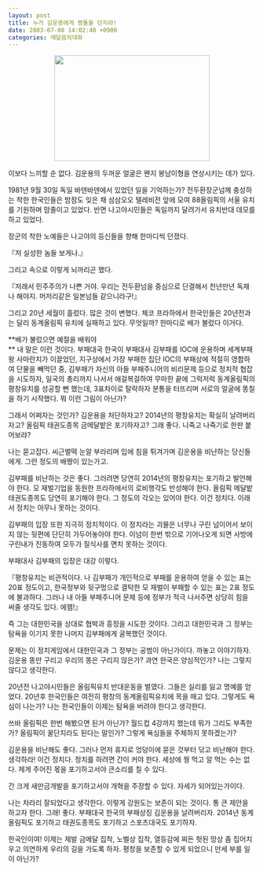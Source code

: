 ```yaml
---
layout: post
title: 누가 김운용에게 짱돌을 던지랴!
date: 2003-07-08 14:02:40 +0900
categories: 깨달음의대화
---
```

<p align="center">
  <img src="http://drkimz.com/technote/board/private/upimg/1057639224.jpg" width="316" height="215" border="0" />
</p>

<p align="left">
  이보다 느끼할 순 없다. 김운용의 두꺼운 얼굴은 왠지 봉남이형을 연상시키는 데가 있다.
</p>

1981년 9월 30일 독일 바덴바덴에서 있었던 일을 기억하는가? 전두환장군넘께 충성하는 착한 한국인들은 밤잠도 잊은 채 삼삼오오 텔레비전 앞에 모여 88올림픽의 서울 유치를 기원하며 맘졸이고 있었다. 반면 나고야시민들은 독일까지 달려가서 유치반대 데모를 하고 있었다. 

장군의 착한 노예들은 나고야의 등신들을 향해 한마디씩 던졌다. 

『저 실성한 놈들 보게나.』

그리고 속으로 이렇게 뇌까리곤 했다. 

『저래서 민주주의가 나쁜 거야. 우리는 전두환넘을 중심으로 단결해서 천년만년 독재나 해야지. 머저리같은 일본넘들 같으니라구!』

그리고 20년 세월이 흘렀다. 많은 것이 변했다. 체코 프라하에서 한국인들은 20년전과는 달리 동계올림픽 유치에 실패하고 있다. 무엇일까? 한마디로 배가 불렀다 이거다. 

**배가 불렀으면 예절을 배워야   
** 내 말은 이런 것이다. 부패대국 한국이 부패대사 김부패를 IOC에 운용하며 세계부패왕 사마란치가 이끌었던, 지구상에서 가장 부패한 집단 IOC의 부패상에 적절히 영합하여 단물을 빼먹던 중, 김부패가 자신의 아들 부패주니어의 비리문제 등으로 정치적 협잡을 시도하자, 일국의 총리까지 나서서 애걸복걸하여 무마한 끝에 그럭저럭 동계올림픽의 평창유치를 성공할 뻔 했는데, 3표차이로 탈락하자 분통을 터뜨리며 서로의 얼굴에 똥칠을 하기 시작했다. 뭐 이런 그림이 아닌가?

그래서 어쩌자는 것인가? 김운용을 처단하자고? 2014년의 평창유치는 확실히 날려버리자고? 올림픽 태권도종목 금메달밭은 포기하자고? 그래 좋다. 니죽고 나죽기로 한판 붙어보랴?

나는 묻고잡다. 씨근벌떡 눈알 부라리며 입에 침을 튀겨가며 김운용을 비난하는 당신들에게. 그런 정도의 배짱이 있는가고. 

김부패를 비난하는 것은 좋다. 그러려면 당연히 2014년의 평창유치는 포기하고 발언해야 한다. 모 재벌기업을 동원한 프라하에서의 로비행각도 반성해야 한다. 올림픽 메달밭 태권도종목도 당연히 포기해야 한다. 그 정도의 각오는 있어야 한다. 이건 정치다. 이래서 정치는 아무나 못하는 것이다.

김부패의 입장 또한 지극히 정치적이다. 이 정치라는 괴물은 너무나 구린 넘이어서 보이지 않는 뒷편에 단단히 가두어놓아야 한다. 이넘이 한번 밖으로 기어나오게 되면 사방에 구린내가 진동하여 모두가 질식사를 면치 못하는 것이다. 

부패대사 김부패의 입장은 대강 이렇다. 

『평창유치는 비관적이다. 나 김부패가 개인적으로 부패를 운용하여 얻을 수 있는 표는 20표 정도이고, 한국정부와 뒷구멍으로 결탁한 모 재벌이 부패할 수 있는 표는 2표 정도에 불과하다. 그러나 내 아들 부패주니어 문제 등에 정부가 적극 나서주면 상당히 힘을 써줄 생각도 있다. 에헴!』

즉 그는 대한민국을 상대로 협박과 흥정을 시도한 것이다. 그리고 대한민국과 그 정부는 탐욕을 이기지 못한 나머지 김부패에게 굴복했던 것이다. 

문제는 이 정치게임에서 대한민국과 그 정부는 공범이 아닌가이다. 까놓고 이야기하자. 김운용 똥만 구리고 우리의 똥은 구리지 않은가? 과연 한국은 양심적인가? 나는 그렇지 않다고 생각한다.

20년전 나고야시민들은 올림픽유치 반대운동을 벌였다. 그들은 실리를 잃고 명예를 얻었다. 20년후 한국인들은 여전히 평창의 동계올림픽유치에 목을 매고 있다. 그렇게도 욕심이 나는가? 나는 한국인들이 이제는 탐욕을 버려야 한다고 생각한다. 

쓰바 올림픽은 한번 해봤으면 된거 아닌가? 월드컵 4강까지 했는데 뭐가 그리도 부족한가? 올림픽이 꿀단지라도 된다는 말인가? 그렇게 욕심들을 주체하지 못하겠는가?

김운용을 비난해도 좋다. 그러나 먼저 휴지로 엉덩이에 묻은 것부터 닦고 비난해야 한다. 생각하라! 이건 정치다. 정치를 하려면 간이 커야 한다. 세상에 꿩 먹고 알 먹는 수는 없다. 제게 주어진 몫을 포기하고서야 큰소리를 칠 수 있다. 

간 크게 새만금개발을 포기하고서야 개혁을 주장할 수 있다. 자세가 되어있는가이다.

나는 차라리 잘되었다고 생각한다. 이렇게 강원도는 보존이 되는 것이다. 통 큰 제안을 하고자 한다. 그래! 좋다. 부패대국 한국의 부패상징 김운용을 날려버리자. 2014년 동계올림픽도 포기하고 태권도종목도 포기하고 스포츠대국도 포기하자. 

한국인이여! 이제는 제발 금메달 집착, 노벨상 집착, 열등감에 찌든 헛된 망상 좀 집어치우고 의연하게 우리의 길을 가도록 하자. 평창을 보존할 수 있게 되었으니 만세 부를 일이 아닌가?